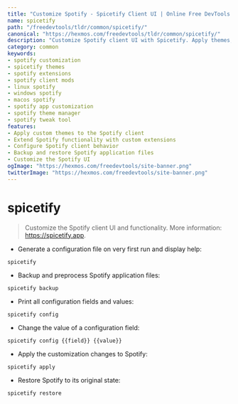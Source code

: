 ```yaml
---
title: "Customize Spotify - Spicetify Client UI | Online Free DevTools by Hexmos"
name: spicetify
path: "/freedevtools/tldr/common/spicetify/"
canonical: "https://hexmos.com/freedevtools/tldr/common/spicetify/"
description: "Customize Spotify client UI with Spicetify. Apply themes, extensions and custom apps to enhance your Spotify experience. Free online tool, no registration required."
category: common
keywords:
- spotify customization
- spicetify themes
- spotify extensions
- spotify client mods
- linux spotify
- windows spotify
- macos spotify
- spotify app customization
- spotify theme manager
- spotify tweak tool
features:
- Apply custom themes to the Spotify client
- Extend Spotify functionality with custom extensions
- Configure Spotify client behavior
- Backup and restore Spotify application files
- Customize the Spotify UI
ogImage: "https://hexmos.com/freedevtools/site-banner.png"
twitterImage: "https://hexmos.com/freedevtools/site-banner.png"
---
```


# spicetify

> Customize the Spotify client UI and functionality.
> More information: <https://spicetify.app>.

- Generate a configuration file on very first run and display help:

`spicetify`

- Backup and preprocess Spotify application files:

`spicetify backup`

- Print all configuration fields and values:

`spicetify config`

- Change the value of a configuration field:

`spicetify config {{field}} {{value}}`

- Apply the customization changes to Spotify:

`spicetify apply`

- Restore Spotify to its original state:

`spicetify restore`
